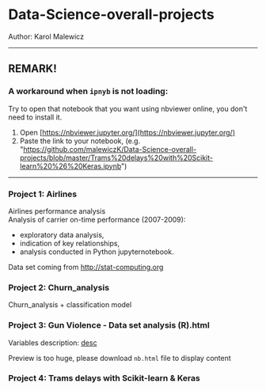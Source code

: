 # Data-Science-overall-projects
Author: Karol Malewicz

______

## REMARK!

### A workaround when ```ipnyb``` is not loading:

Try to open that notebook that you want using nbviewer online, you don't need to install it.

1. Open [https://nbviewer.jupyter.org/](https://nbviewer.jupyter.org/)
2. Paste the link to your notebook, (e.g. "https://github.com/malewiczK/Data-Science-overall-projects/blob/master/Trams%20delays%20with%20Scikit-learn%20%26%20Keras.ipynb")

________

### Project 1: Airlines

Airlines performance analysis<br>
Analysis of carrier on-time performance (2007-2009):
- exploratory data analysis,
- indication of key relationships,
- analysis conducted in Python jupyternotebook.

Data set coming from http://stat-computing.org

### Project 2: Churn_analysis

Churn_analysis + classification model <br>


### Project 3: Gun Violence - Data set analysis (R).html

Variables description: [desc](https://github.com/malewiczK/Data-Science-overall-projects/blob/master/Data/Variables%20description.md)

Preview is too huge, please download ```nb.html``` file to display content

### Project 4: Trams delays with Scikit-learn & Keras
